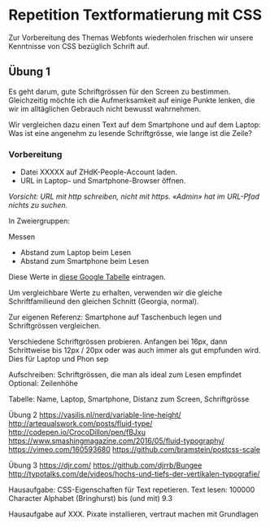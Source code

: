 # Repetition Textformatierung mit CSS

Zur Vorbereitung des Themas Webfonts wiederholen frischen wir unsere Kenntnisse von CSS bezüglich Schrift auf.

## Übung 1

Es geht darum, gute Schriftgrössen für den Screen zu bestimmen. Gleichzeitig möchte ich die Aufmerksamkeit auf einige Punkte lenken, die wir im alltäglichen Gebrauch nicht bewusst wahrnehmen.

Wir vergleichen dazu einen Text auf dem Smartphone und auf dem Laptop: Was ist eine angenehm zu lesende Schriftgrösse, wie lange ist die Zeile?

### Vorbereitung

* Datei XXXXX auf ZHdK-People-Account laden.
* URL in Laptop- und Smartphone-Browser öffnen.

*Vorsicht: URL mit http schreiben, nicht mit https. «Admin» hat im URL-Pfad nichts zu suchen.*

In Zweiergruppen: 

Messen
* Abstand zum Laptop beim Lesen
* Abstand zum Smartphone beim Lesen

Diese Werte in [diese Google Tabelle](https://docs.google.com/spreadsheets/d/1TfsKTSyCyqqWqwmckg6X9kW5HE-dZ68coE1edf_MLFQ/pubhtml) eintragen.

Um vergleichbare Werte zu erhalten, verwenden wir die gleiche Schriftfamilieund den gleichen Schnitt (Georgia, normal).

Zur eigenen Referenz: Smartphone auf Taschenbuch legen und Schriftgrössen vergleichen.


Verschiedene Schriftgrössen probieren. Anfangen bei 16px, dann Schrittweise bis 12px / 20px oder was auch immer als gut empfunden wird. Dies für Laptop und Phon sep

Aufschreiben: Schriftgrössen, die man als ideal zum Lesen empfindet
Optional: Zeilenhöhe

Tabelle: Name, Laptop, Smartphone, Distanz zum Screen, Schriftgrösse

Übung 2
https://vasilis.nl/nerd/variable-line-height/
http://artequalswork.com/posts/fluid-type/
http://codepen.io/CrocoDillon/pen/fBJxu
https://www.smashingmagazine.com/2016/05/fluid-typography/
https://vimeo.com/160593680
https://github.com/bramstein/postcss-scale

Übung 3
https://djr.com/
https://github.com/djrrb/Bungee
http://typotalks.com/de/videos/hochs-und-tiefs-der-vertikalen-typografie/


Hausaufgabe:
CSS-Eigenschaften für Text repetieren. Text lesen: 100000 Character Alphabet (Bringhurst) bis (und mit) 9.3

Hausaufgabe  auf XXX.
Pixate installieren, vertraut machen mit Grundlagen

